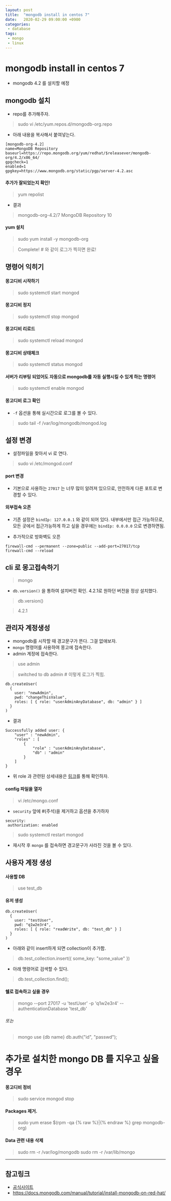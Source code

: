 ```yaml
---
layout: post
title:  "mongodb install in centos 7"
date:   2020-02-29 09:00:00 +0900
categories:
 - database
tags: 
 - mongo
 - linux
---
```

# mongodb install in centos 7
- mongodb 4.2 를 설치할 예정

## mongodb 설치
- repo를 추가해주자.

> sudo vi /etc/yum.repos.d/mongodb-org.repo

- 아래 내용을 복사해서 붙여넣는다.

```
[mongodb-org-4.2]
name=MongoDB Repository
baseurl=https://repo.mongodb.org/yum/redhat/$releasever/mongodb-org/4.2/x86_64/
gpgcheck=1
enabled=1
gpgkey=https://www.mongodb.org/static/pgp/server-4.2.asc
```
#### 추가가 잘되었는지 확인!
> yum repolist

- 결과

> mongodb-org-4.2/7                       MongoDB Repository                    10

#### yum 설치
> sudo yum install -y mongodb-org

> Complete! # 와 같이 로그가 찍히면 완료!

## 명령어 익히기
#### 몽고디비 시작하기
> sudo systemctl start mongod

#### 몽고디비 정지
> sudo systemctl stop mongod

#### 몽고디비 리로드
> sudo systemctl reload mongod

#### 몽고디비 상태체크
> sudo systemctl status mongod

#### 서버가 리부팅 되었어도 자동으로 mongodb를 자동 실행시킬 수 있게 하는 명령어
> sudo systemctl enable mongod

#### 몽고디비 로그 확인
- `-f` 옵션을 통해 실시간으로 로그를 볼 수 있다.

> sudo tail -f /var/log/mongodb/mongod.log

## 설정 변경
- 설정파일을 찾아서 vi 로 연다.

> sudo vi /etc/mongod.conf

#### port 변경
- 기본으로 사용하는 `27017` 는 너무 많이 알려져 있으므로, 안전하게 다른 포트로 변경할 수 있다.

#### 외부접속 오픈
- 기존 설정은 `bindIp: 127.0.0.1` 와 같이 되어 있다. 내부에서만 접근 가능하므로, 모든 곳에서 접근가능하게 하고 싶을 경우에는 `bindIp: 0.0.0.0` 으로 변경하면됨.

- 추가적으로 방화벽도 오픈

```
firewall-cmd --permanent --zone=public --add-port=27017/tcp
firewall-cmd --reload
```

## cli 로 몽고접속하기
> mongo 

- `db.version()` 을 통하여 설치버전 확인. 4.2.1로 원하던 버전을 정상 설치했다.

> db.version()

> 4.2.1

## 관리자 계정생성
- mongodb를 시작할 때 경고문구가 뜬다. 그걸 없애보자.
- `mongo` 명령어를 사용하여 몽고에 접속한다.
- admin 계정에 접속한다.

> use admin

> switched to db admin # 이렇게 로그가 찍힘.

```
db.createUser(
  {
    user: "newAdmin", 
    pwd: "changeThisValue", 
    roles: [ { role: "userAdminAnyDatabase", db: "admin" } ]
  }
)
```

- 결과

```
Successfully added user: {
	"user" : "newAdmin",
	"roles" : [
		{
			"role" : "userAdminAnyDatabase",
			"db" : "admin"
		}
	]
}
```

- 위 role 과 관련된 상세내용은 [링크](https://docs.mongodb.com/manual/tutorial/manage-users-and-roles/)를 통해 확인하자.

#### config 파일을 열자
> vi /etc/mongo.conf

- `security` 앞에 #(주석)을 제거하고 옵션을 추가하자

```
security:
 authorization: enabled
``` 

> sudo systemctl restart mongod 

- 재시작 후 `mongo` 를 접속하면 경고문구가 사라진 것을 볼 수 있다.

## 사용자 계정 생성
#### 사용할 DB
> use test_db

#### 유저 생성
```
db.createUser(
  {
    user: "testUser",
    pwd: "q1w2e3r4",
    roles: [ { role: "readWrite", db: "test_db" } ]
  }
)
```

- 아래와 같이 insert하게 되면 collection이 추가함.

> db.test_collection.insert({ some_key: "some_value" })

- 아래 명령어로 검색할 수 있다.

> db.test_collection.find();

#### 쉘로 접속하고 싶을 경우
> mongo --port 27017 -u 'testUser' -p 'q1w2e3r4' --authenticationDatabase 'test_db'

###### 또는
> mongo
> use {db name}
> db.auth("id", "passwd");

# 추가로 설치한 mongo DB 를 지우고 싶을 경우
#### 몽고디비 정비
> sudo service mongod stop

#### Packages 제거.

> sudo yum erase $(rpm -qa {% raw %}\|{% endraw %} grep mongodb-org) 

#### Data 관련 내용 삭제
> sudo rm -r /var/log/mongodb
> sudo rm -r /var/lib/mongo

---
## 참고링크
- [공식사이트](https://www.mongodb.com/)
- https://docs.mongodb.com/manual/tutorial/install-mongodb-on-red-hat/
